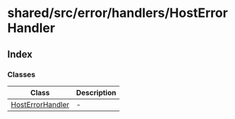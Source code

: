 # shared/src/error/handlers/HostErrorHandler

## Index

### Classes

| Class | Description |
| ------ | ------ |
| [HostErrorHandler](classes/host-error-handler.md) | - |
